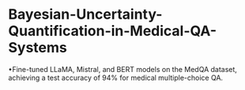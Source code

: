 # Bayesian-Uncertainty-Quantification-in-Medical-QA-Systems
•Fine-tuned LLaMA, Mistral, and BERT models on the MedQA dataset, achieving a test accuracy of 94% for medical multiple-choice QA.
